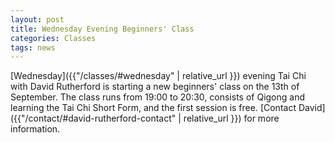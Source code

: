 ```yaml
---
layout: post
title: Wednesday Evening Beginners' Class
categories: Classes
tags: news
---
```


[Wednesday]({{"/classes/#wednesday" | relative_url }}) evening Tai Chi with David Rutherford is starting a new beginners&apos; class on the 13th of September. The class runs from 19:00 to 20:30, consists of Qigong and learning the Tai Chi Short Form, and the first session is free. [Contact David]({{"/contact/#david-rutherford-contact" | relative_url }}) for more information.